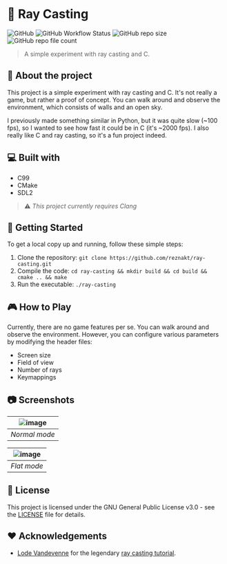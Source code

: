 # 🚀 Ray Casting

![GitHub](https://img.shields.io/github/license/reznakt/ray-casting)
![GitHub Workflow Status](https://img.shields.io/github/actions/workflow/status/reznakt/ray-casting/build.yml)
![GitHub repo size](https://img.shields.io/github/repo-size/reznakt/ray-casting)
![GitHub repo file count](https://img.shields.io/github/directory-file-count/reznakt/ray-casting)

> A simple experiment with ray casting and C.

## 🤔 About the project

This project is a simple experiment with ray casting and C. It's not really a game, but rather a proof of concept. You can walk around and observe the environment, which consists of walls and an open sky. 

I previously made something similar in Python, but it was quite slow (~100 fps), so I wanted to see how fast it could be in C (it's ~2000 fps). I also really like C and ray casting, so it's a fun project indeed.

## 💻 Built with

- C99
- CMake
- SDL2

> ⚠️ *This project currently requires Clang*

## 🚀 Getting Started

To get a local copy up and running, follow these simple steps:

1. Clone the repository: `git clone https://github.com/reznakt/ray-casting.git`
2. Compile the code: `cd ray-casting && mkdir build && cd build && cmake .. && make`
3. Run the executable: `./ray-casting`

## 🎮 How to Play

Currently, there are no game features per se. You can walk around and observe the environment. However, you can configure various parameters by modifying the header files:

- Screen size
- Field of view
- Number of rays
- Keymappings

## 📷 Screenshots

|![image](https://github.com/reznakt/ray-casting/assets/56887011/b96d28c1-583f-4580-ab50-ed8af8d3f436)|
|:--:| 
| *Normal mode* |

|![image](https://github.com/reznakt/ray-casting/assets/56887011/41866d32-3a4d-4f0b-92db-74393efa8e9d)|
|:--:| 
| *Flat mode* |

## 📝 License

This project is licensed under the GNU General Public License v3.0 - see the [LICENSE](LICENSE) file for details.

## ❤️ Acknowledgements

- [Lode Vandevenne](https://github.com/lvandeve) for the legendary [ray casting tutorial](http://lodev.org/cgtutor/raycasting.html).

